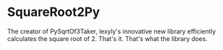# SquareRoot2Py
The creator of PySqrtOf3Taker, lexyly's innovative new library efficiently calculates the square root of 2. That's it. That's what the library does.
